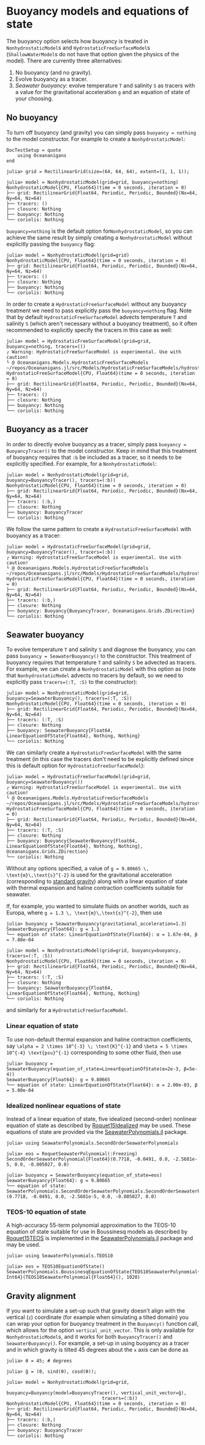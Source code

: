 # Buoyancy models and equations of state

The buoyancy option selects how buoyancy is treated in `NonhydrostaticModel`s and
`HydrostaticFreeSurfaceModel`s (`ShallowWaterModel`s do not have that option given the physics of
the model). There are currently three alternatives:

1. No buoyancy (and no gravity).
2. Evolve buoyancy as a tracer.
3. _Seawater buoyancy_: evolve temperature ``T`` and salinity ``S`` as tracers with a value for the gravitational
   acceleration ``g`` and an equation of state of your choosing.

## No buoyancy

To turn off buoyancy (and gravity) you can simply pass `buoyancy = nothing` to the model
constructor. For example to create a `NonhydrostaticModel`:


```@meta
DocTestSetup = quote
    using Oceananigans
end
```


```jldoctest buoyancy
julia> grid = RectilinearGrid(size=(64, 64, 64), extent=(1, 1, 1));

julia> model = NonhydrostaticModel(grid=grid, buoyancy=nothing)
NonhydrostaticModel{CPU, Float64}(time = 0 seconds, iteration = 0)
├── grid: RectilinearGrid{Float64, Periodic, Periodic, Bounded}(Nx=64, Ny=64, Nz=64)
├── tracers: ()
├── closure: Nothing
├── buoyancy: Nothing
└── coriolis: Nothing
```

`buoyancy=nothing` is the default option for`NonhydrostaticModel`, so you can achieve the same
result by simply creating a `NonhydrostaticModel` without explicitly passing the `buoyancy` flag:

```jldoctest buoyancy
julia> model = NonhydrostaticModel(grid=grid)
NonhydrostaticModel{CPU, Float64}(time = 0 seconds, iteration = 0)
├── grid: RectilinearGrid{Float64, Periodic, Periodic, Bounded}(Nx=64, Ny=64, Nz=64)
├── tracers: ()
├── closure: Nothing
├── buoyancy: Nothing
└── coriolis: Nothing
```


In order to create a `HydrostaticFreeSurfaceModel` without any buoyancy treatment we need to pass
explicitly pass the `buoyancy=nothing` flag. Note that by default `HydrostaticFreeSurfaceModel`
advects temperature `T` and salinity `S` (which aren't necessary without a buoyancy treatment), so
it often recommended to explicitly specify the tracers in this case as well:

```jldoctest buoyancy
julia> model = HydrostaticFreeSurfaceModel(grid=grid, buoyancy=nothing, tracers=())
┌ Warning: HydrostaticFreeSurfaceModel is experimental. Use with caution!
└ @ Oceananigans.Models.HydrostaticFreeSurfaceModels ~/repos/Oceananigans.jl/src/Models/HydrostaticFreeSurfaceModels/hydrostatic_free_surface_model.jl:106
HydrostaticFreeSurfaceModel{CPU, Float64}(time = 0 seconds, iteration = 0) 
├── grid: RectilinearGrid{Float64, Periodic, Periodic, Bounded}(Nx=64, Ny=64, Nz=64)
├── tracers: ()
├── closure: Nothing
├── buoyancy: Nothing
└── coriolis: Nothing
```




## Buoyancy as a tracer

In order to directly evolve buoyancy as a tracer, simply pass `buoyancy = BuoyancyTracer()` to the
model constructor. Keep in mind that this treatment of buoyancy requires that `:b` be included as a
tracer, so it needs to be explicitly specified. For example, for a `NonhydrostaticModel`:

```jldoctest buoyancy
julia> model = NonhydrostaticModel(grid=grid, buoyancy=BuoyancyTracer(), tracers=(:b))
NonhydrostaticModel{CPU, Float64}(time = 0 seconds, iteration = 0)
├── grid: RectilinearGrid{Float64, Periodic, Periodic, Bounded}(Nx=64, Ny=64, Nz=64)
├── tracers: (:b,)
├── closure: Nothing
├── buoyancy: BuoyancyTracer
└── coriolis: Nothing
```

We follow the same pattern to create a `HydrostaticFreeSurfaceModel` with buoyancy as a tracer:

```jldoctest buoyancy
julia> model = HydrostaticFreeSurfaceModel(grid=grid, buoyancy=BuoyancyTracer(), tracers=(:b))
┌ Warning: HydrostaticFreeSurfaceModel is experimental. Use with caution!
└ @ Oceananigans.Models.HydrostaticFreeSurfaceModels ~/repos/Oceananigans.jl/src/Models/HydrostaticFreeSurfaceModels/hydrostatic_free_surface_model.jl:106
HydrostaticFreeSurfaceModel{CPU, Float64}(time = 0 seconds, iteration = 0) 
├── grid: RectilinearGrid{Float64, Periodic, Periodic, Bounded}(Nx=64, Ny=64, Nz=64)
├── tracers: (:b,)
├── closure: Nothing
├── buoyancy: Buoyancy{BuoyancyTracer, Oceananigans.Grids.ZDirection}
└── coriolis: Nothing
```



## Seawater buoyancy

To evolve temperature ``T`` and salinity ``S`` and diagnose the buoyancy, you can pass
`buoyancy = SeawaterBuoyancy()` to the constructor. This treatment of buoyancy requires that 
temperature ``T`` and salinity ``S`` be advected as tracers. For example, we can create a
`NonhydrostaticModel` with this option as (note that `NonhydrostaticModel` advects no tracers by
default, so we need to explicitly pass `tracers=(:T, :S)` to the constructor):

```jldoctest buoyancy
julia> model = NonhydrostaticModel(grid=grid, buoyancy=SeawaterBuoyancy(), tracers=(:T, :S))
NonhydrostaticModel{CPU, Float64}(time = 0 seconds, iteration = 0)
├── grid: RectilinearGrid{Float64, Periodic, Periodic, Bounded}(Nx=64, Ny=64, Nz=64)
├── tracers: (:T, :S)
├── closure: Nothing
├── buoyancy: SeawaterBuoyancy{Float64, LinearEquationOfState{Float64}, Nothing, Nothing}
└── coriolis: Nothing
```

We can similarly create a `HydrostaticFreeSurfaceModel` with the same treatment (in this case the
tracers don't need to be explicitly defined since this is default option for
`HydrostaticFreeSurfaceModel`):

```jldoctest buoyancy
julia> model = HydrostaticFreeSurfaceModel(grid=grid, buoyancy=SeawaterBuoyancy())
┌ Warning: HydrostaticFreeSurfaceModel is experimental. Use with caution!
└ @ Oceananigans.Models.HydrostaticFreeSurfaceModels ~/repos/Oceananigans.jl/src/Models/HydrostaticFreeSurfaceModels/hydrostatic_free_surface_model.jl:106
HydrostaticFreeSurfaceModel{CPU, Float64}(time = 0 seconds, iteration = 0) 
├── grid: RectilinearGrid{Float64, Periodic, Periodic, Bounded}(Nx=64, Ny=64, Nz=64)
├── tracers: (:T, :S)
├── closure: Nothing
├── buoyancy: Buoyancy{SeawaterBuoyancy{Float64, LinearEquationOfState{Float64}, Nothing, Nothing}, Oceananigans.Grids.ZDirection}
└── coriolis: Nothing
```

Without any options specified, a value of ``g = 9.80665 \, \text{m}\,\text{s}^{-2}`` is used for the gravitational
acceleration (corresponding to [standard gravity](https://en.wikipedia.org/wiki/Standard_gravity)) along
with a linear equation of state with thermal expansion and haline contraction coefficients suitable for seawater.

If, for example, you wanted to simulate fluids on another worlds, such as Europa, where ``g = 1.3 \, \text{m}\,\text{s}^{-2}``,
then use

```jldoctest buoyancy
julia> buoyancy = SeawaterBuoyancy(gravitational_acceleration=1.3)
SeawaterBuoyancy{Float64}: g = 1.3
└── equation of state: LinearEquationOfState{Float64}: α = 1.67e-04, β = 7.80e-04

julia> model = NonhydrostaticModel(grid=grid, buoyancy=buoyancy, tracers=(:T, :S))
NonhydrostaticModel{CPU, Float64}(time = 0 seconds, iteration = 0)
├── grid: RectilinearGrid{Float64, Periodic, Periodic, Bounded}(Nx=64, Ny=64, Nz=64)
├── tracers: (:T, :S)
├── closure: Nothing
├── buoyancy: SeawaterBuoyancy{Float64, LinearEquationOfState{Float64}, Nothing, Nothing}
└── coriolis: Nothing
```

and similarly for a `HydrostaticFreeSurfaceModel`.


### Linear equation of state

To use non-default thermal expansion and haline contraction coefficients, say
``\alpha = 2 \times 10^{-3} \; \text{K}^{-1}`` and ``\beta = 5 \times 10^{-4} \text{psu}^{-1}`` corresponding to some other
fluid, then use

```jldoctest
julia> buoyancy = SeawaterBuoyancy(equation_of_state=LinearEquationOfState(α=2e-3, β=5e-4))
SeawaterBuoyancy{Float64}: g = 9.80665
└── equation of state: LinearEquationOfState{Float64}: α = 2.00e-03, β = 5.00e-04
```

### Idealized nonlinear equations of state

Instead of a linear equation of state, five idealized (second-order) nonlinear equation of state as described by
[Roquet15Idealized](@cite) may be used. These equations of state are provided via the
[SeawaterPolynomials.jl](https://github.com/CliMA/SeawaterPolynomials.jl) package.

```jldoctest buoyancy
julia> using SeawaterPolynomials.SecondOrderSeawaterPolynomials

julia> eos = RoquetSeawaterPolynomial(:Freezing)
SecondOrderSeawaterPolynomial{Float64}(0.7718, -0.0491, 0.0, -2.5681e-5, 0.0, -0.005027, 0.0)

julia> buoyancy = SeawaterBuoyancy(equation_of_state=eos)
SeawaterBuoyancy{Float64}: g = 9.80665
└── equation of state: SeawaterPolynomials.SecondOrderSeawaterPolynomials.SecondOrderSeawaterPolynomial{Float64}(0.7718, -0.0491, 0.0, -2.5681e-5, 0.0, -0.005027, 0.0)
```

### TEOS-10 equation of state

A high-accuracy 55-term polynomial approximation to the TEOS-10 equation of state suitable for use in
Boussinesq models as described by [Roquet15TEOS](@cite) is implemented in the
[SeawaterPolynomials.jl](https://github.com/CliMA/SeawaterPolynomials.jl) package and may be used.

```jldoctest buoyancy
julia> using SeawaterPolynomials.TEOS10

julia> eos = TEOS10EquationOfState()
SeawaterPolynomials.BoussinesqEquationOfState{TEOS10SeawaterPolynomial{Float64}, Int64}(TEOS10SeawaterPolynomial{Float64}(), 1020)
```


## Gravity alignment

If you want to simulate a set-up such that gravity doesn't align with the vertical (`z`) coordinate
(for example when simulating a tilted domain) you can wrap your option for buoyancy treatment in the
`Buoyancy()` function call, which allows for the option `vertical_unit_vector`. This is only
available for `NonhydrostaticModel`s, and it works for both `BuoyancyTracer()` and
`SeawaterBuoyancy()`. For example, a set-up in using buoyancy as a tracer and in which gravity is
tilted 45 degrees about the `x` axis can be done as

```jldoctest buoyancy
julia> θ = 45; # degrees

julia> g̃ = (0, sind(θ), cosd(θ));

julia> model = NonhydrostaticModel(grid=grid, 
                                   buoyancy=Buoyancy(model=BuoyancyTracer(), vertical_unit_vector=g̃), 
                                   tracers=(:b))
NonhydrostaticModel{CPU, Float64}(time = 0 seconds, iteration = 0) 
├── grid: RectilinearGrid{Float64, Periodic, Periodic, Bounded}(Nx=64, Ny=64, Nz=64)
├── tracers: (:b,)
├── closure: Nothing
├── buoyancy: BuoyancyTracer
└── coriolis: Nothing
```


